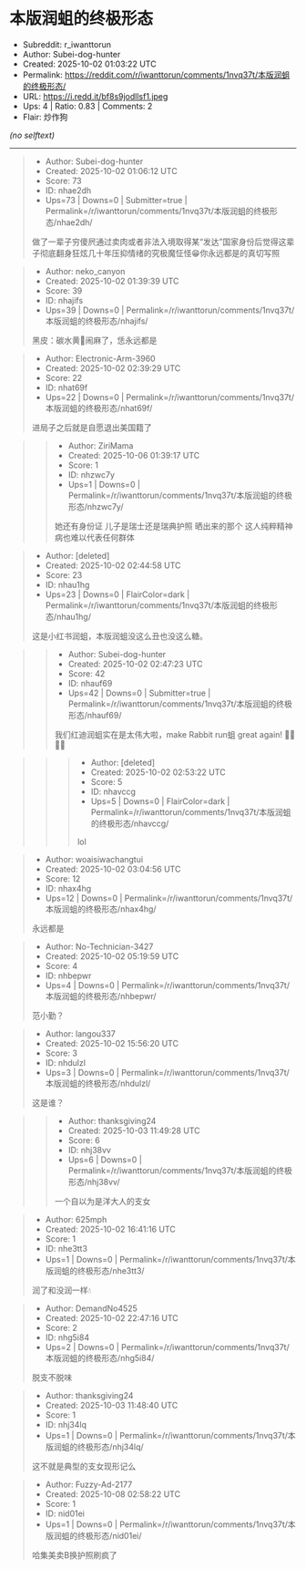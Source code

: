 # 本版润蛆的终极形态

- Subreddit: r_iwanttorun
- Author: Subei-dog-hunter
- Created: 2025-10-02 01:03:22 UTC
- Permalink: https://reddit.com/r/iwanttorun/comments/1nvq37t/本版润蛆的终极形态/
- URL: https://i.redd.it/bf8s9jodllsf1.jpeg
- Ups: 4 | Ratio: 0.83 | Comments: 2
- Flair: 炒作狗

_(no selftext)_

---

> - Author: Subei-dog-hunter
> - Created: 2025-10-02 01:06:12 UTC
> - Score: 73
> - ID: nhae2dh
> - Ups=73 | Downs=0 | Submitter=true | Permalink=/r/iwanttorun/comments/1nvq37t/本版润蛆的终极形态/nhae2dh/
>
> 做了一辈子穷傻屄通过卖肉或者非法入境取得某“发达”国家身份后觉得这辈子彻底翻身狂炫几十年压抑情绪的究极魔怔怪😁你永远都是的真切写照

> - Author: neko_canyon
> - Created: 2025-10-02 01:39:39 UTC
> - Score: 39
> - ID: nhajifs
> - Ups=39 | Downs=0 | Permalink=/r/iwanttorun/comments/1nvq37t/本版润蛆的终极形态/nhajifs/
>
> 黑皮：碳水黄🐒闹麻了，恁永远都是

> - Author: Electronic-Arm-3960
> - Created: 2025-10-02 02:39:29 UTC
> - Score: 22
> - ID: nhat69f
> - Ups=22 | Downs=0 | Permalink=/r/iwanttorun/comments/1nvq37t/本版润蛆的终极形态/nhat69f/
>
> 进局子之后就是自愿退出美国籍了

>> - Author: ZiriMama
>> - Created: 2025-10-06 01:39:17 UTC
>> - Score: 1
>> - ID: nhzwc7y
>> - Ups=1 | Downs=0 | Permalink=/r/iwanttorun/comments/1nvq37t/本版润蛆的终极形态/nhzwc7y/
>>
>> 她还有身份证 儿子是瑞士还是瑞典护照 晒出来的那个 这人纯粹精神病也难以代表任何群体

> - Author: [deleted]
> - Created: 2025-10-02 02:44:58 UTC
> - Score: 23
> - ID: nhau1hg
> - Ups=23 | Downs=0 | FlairColor=dark | Permalink=/r/iwanttorun/comments/1nvq37t/本版润蛆的终极形态/nhau1hg/
>
> 这是小红书润蛆，本版润蛆没这么丑也没这么糖。

>> - Author: Subei-dog-hunter
>> - Created: 2025-10-02 02:47:23 UTC
>> - Score: 42
>> - ID: nhauf69
>> - Ups=42 | Downs=0 | Submitter=true | Permalink=/r/iwanttorun/comments/1nvq37t/本版润蛆的终极形态/nhauf69/
>>
>> 我们红迪润蛆实在是太伟大啦，make Rabbit run蛆 great again! 👊🔥🇺🇸

>>> - Author: [deleted]
>>> - Created: 2025-10-02 02:53:22 UTC
>>> - Score: 5
>>> - ID: nhavccg
>>> - Ups=5 | Downs=0 | FlairColor=dark | Permalink=/r/iwanttorun/comments/1nvq37t/本版润蛆的终极形态/nhavccg/
>>>
>>> lol

> - Author: woaisiwachangtui
> - Created: 2025-10-02 03:04:56 UTC
> - Score: 12
> - ID: nhax4hg
> - Ups=12 | Downs=0 | Permalink=/r/iwanttorun/comments/1nvq37t/本版润蛆的终极形态/nhax4hg/
>
> 永远都是

> - Author: No-Technician-3427
> - Created: 2025-10-02 05:19:59 UTC
> - Score: 4
> - ID: nhbepwr
> - Ups=4 | Downs=0 | Permalink=/r/iwanttorun/comments/1nvq37t/本版润蛆的终极形态/nhbepwr/
>
> 范小勤？

> - Author: langou337
> - Created: 2025-10-02 15:56:20 UTC
> - Score: 3
> - ID: nhdulzl
> - Ups=3 | Downs=0 | Permalink=/r/iwanttorun/comments/1nvq37t/本版润蛆的终极形态/nhdulzl/
>
> 这是谁？

>> - Author: thanksgiving24
>> - Created: 2025-10-03 11:49:28 UTC
>> - Score: 6
>> - ID: nhj38vv
>> - Ups=6 | Downs=0 | Permalink=/r/iwanttorun/comments/1nvq37t/本版润蛆的终极形态/nhj38vv/
>>
>> 一个自以为是洋大人的支女

> - Author: 625mph
> - Created: 2025-10-02 16:41:16 UTC
> - Score: 1
> - ID: nhe3tt3
> - Ups=1 | Downs=0 | Permalink=/r/iwanttorun/comments/1nvq37t/本版润蛆的终极形态/nhe3tt3/
>
> 润了和没润一样💧

> - Author: DemandNo4525
> - Created: 2025-10-02 22:47:16 UTC
> - Score: 2
> - ID: nhg5i84
> - Ups=2 | Downs=0 | Permalink=/r/iwanttorun/comments/1nvq37t/本版润蛆的终极形态/nhg5i84/
>
> 脱支不脱味

> - Author: thanksgiving24
> - Created: 2025-10-03 11:48:40 UTC
> - Score: 1
> - ID: nhj34lq
> - Ups=1 | Downs=0 | Permalink=/r/iwanttorun/comments/1nvq37t/本版润蛆的终极形态/nhj34lq/
>
> 这不就是典型的支女现形记么

> - Author: Fuzzy-Ad-2177
> - Created: 2025-10-08 02:58:22 UTC
> - Score: 1
> - ID: nid01ei
> - Ups=1 | Downs=0 | Permalink=/r/iwanttorun/comments/1nvq37t/本版润蛆的终极形态/nid01ei/
>
> 哈集美卖B换护照刷疯了
